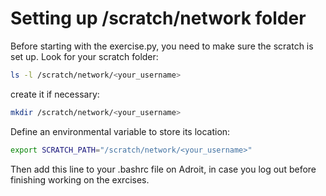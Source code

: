 # Setting up /scratch/network folder

Before starting with the exercise.py, you need to make sure the scratch is set up.
Look for your scratch folder:

```bash
ls -l /scratch/network/<your_username>
```

create it if necessary:
```bash
mkdir /scratch/network/<your_username>
```

Define an environmental variable to store its location:

```bash
export SCRATCH_PATH="/scratch/network/<your_username>"
``` 

Then add this line to your .bashrc file on Adroit, in case you log out before finishing working on the exrcises.
